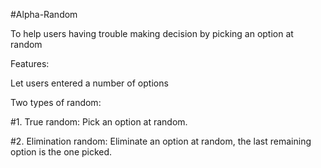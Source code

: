 #Alpha-Random

To help users having trouble making decision by picking an option at random

Features:

Let users entered a number of options

Two types of random:

#1. True random: Pick an option at random.

#2. Elimination random: Eliminate an option at random, the last remaining option is the one picked.
